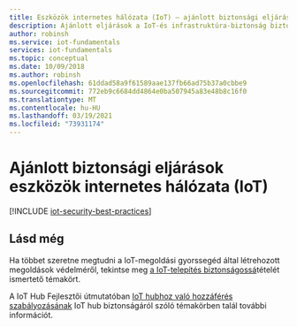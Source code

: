 ```yaml
---
title: Eszközök internetes hálózata (IoT) – ajánlott biztonsági eljárások
description: Ajánlott eljárások a IoT-és infrastruktúra-biztonság biztosításához
author: robinsh
ms.service: iot-fundamentals
services: iot-fundamentals
ms.topic: conceptual
ms.date: 10/09/2018
ms.author: robinsh
ms.openlocfilehash: 61ddad58a9f61589aae137fb66ad75b37a0cbbe9
ms.sourcegitcommit: 772eb9c6684dd4864e0ba507945a83e48b8c16f0
ms.translationtype: MT
ms.contentlocale: hu-HU
ms.lasthandoff: 03/19/2021
ms.locfileid: "73931174"
---
```

# <a name="security-best-practices-for-internet-of-things-iot"></a>Ajánlott biztonsági eljárások eszközök internetes hálózata (IoT)

[!INCLUDE [iot-security-best-practices](../../includes/iot-security-best-practices.md)]

## <a name="see-also"></a>Lásd még

Ha többet szeretne megtudni a IoT-megoldási gyorssegéd által létrehozott megoldások védelméről, tekintse meg [a IoT-telepítés biztonságossá](iot-security-deployment.md)tételét ismertető témakört.

A IoT Hub Fejlesztői útmutatóban [IoT hubhoz való hozzáférés szabályozásának](../iot-hub/iot-hub-devguide-security.md) IoT hub biztonságáról szóló témakörben talál további információt.
